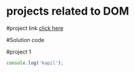 # projects related to DOM

#project link
[click here]()

#Solution code

#project 1

```javascript
console.log('kapil');

```